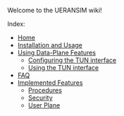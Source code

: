 Welcome to the UERANSIM wiki!

Index:

- [Home](https://github.com/aligungr/UERANSIM/wiki)
- [Installation and Usage](https://github.com/aligungr/UERANSIM/wiki/Installation-and-Usage)
- [Using Data-Plane Features](https://github.com/aligungr/UERANSIM/wiki/Using-Data-Plane-Features)
  - [Configuring the TUN interface](https://github.com/aligungr/UERANSIM/wiki/Configuring-the-TUN-interface)
  - [Using the TUN interface](https://github.com/aligungr/UERANSIM/wiki/Using-the-TUN-interface)
- [FAQ](https://github.com/aligungr/UERANSIM/wiki/FAQ)
- [Implemented Features](https://github.com/aligungr/UERANSIM/wiki/Implemented-Features)
  - [Procedures](https://github.com/aligungr/UERANSIM/wiki/Implemented-Features:-Procedures)
  - [Security](https://github.com/aligungr/UERANSIM/wiki/Implemented-Features:-5GS-Security)
  - [User Plane](https://github.com/aligungr/UERANSIM/wiki/Implemented-Features:-User-Plane)